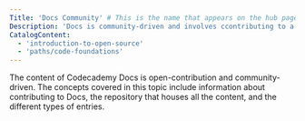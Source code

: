 ```yaml
---
Title: 'Docs Community' # This is the name that appears on the hub page for this language. Pay attention to capitalization and punctuation!
Description: 'Docs is community-driven and involves ccontributing to a repository and writing entries that cover many topics, concepts, and terms.'
CatalogContent:
  - 'introduction-to-open-source'
  - 'paths/code-foundations'
---
```


The content of Codecademy Docs is open-contribution and community-driven. The concepts covered in this topic include information about contributing to Docs, the repository that houses all the content, and the different types of entries.
